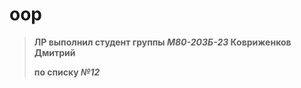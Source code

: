 # oop
  
>**ЛР выполнил студент группы ***М80-203Б-23*** Ковриженков Дмитрий**
>
>**по списку ***№12*****
